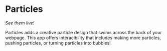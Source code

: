 # Particles

*See them live!*

Particles adds a creative particle design that swims across the back of your webpage. This app offers interacibility that includes making more particles, pushing particles, or turning particles into bubbles!